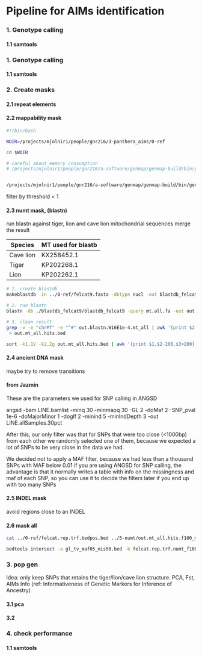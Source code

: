# Pipeline for AIMs identification

### 1. Genotype calling
#### 1.1 samtools 



### 1. Genotype calling
#### 1.1 samtools 


### 2. Create masks
#### 2.1 repeat elements 



#### 2.2 mappability mask 

``` bash
#!/bin/bash

WDIR=/projects/mjolnir1/people/gnr216/3-panthera_aims/0-ref

cd $WDIR

# careful about memory consumption
# /projects/mjolnir1/people/gnr216/a-software/genmap/genmap-build/bin/genmap index -F ./felcat9.fasta -I ./genmap_index


/projects/mjolnir1/people/gnr216/a-software/genmap/genmap-build/bin/genmap map -K 100 -E 2 -I ./genmap_index -O ./genmap_out -t -w -bg -T 20
```
filter by threshold < 1



#### 2.3 numt mask, (blastn)
run blastn against tiger, lion and cave lion mitochondrial sequences
merge the result


|Species|MT used for blastb|
|---|---|
|Cave lion|KX258452.1|
|Tiger|KP202268.1|
|Lion|KP202262.1|



``` bash
# 1. create blastdb
makeblastdb -in ../0-ref/felcat9.fasta -dbtype nucl -out blastdb_felcat9

# 2. run blastn
blastn -db ./blastdb_felcat9/blastdb_felcat9 -query mt.all.fa -out out.blastn.W16E1e-4.mt_all -word_size 16 -evalue 0.0001 -outfmt 7

# 3. clean result
grep -v -e "chrMT" -e "^#" out.blastn.W16E1e-4.mt_all | awk '{print $2,$9,$10}' | awk '$2>$3 {print $1,$3,$2;next}{print $0}' OFS='\t'
 > out.mt_all.hits.bed

sort -k1,1V -k2,2g out.mt_all.hits.bed | awk '{print $1,$2-200,$3+200}' OFS='\t' | bedtools merge > out.mt_all.hits.f100_merge.bed

```


#### 2.4 ancient DNA mask
maybe try to remove transitions


#### from Jazmin
These are the parameters we used for SNP calling in ANGSD

angsd -bam LINE.bamlist -minq 30 -minmapq 30 -GL 2 -doMaf 2 -SNP_pval 1e-6 -doMajorMinor 1 -doglf 2 -minind 5 -minIndDepth 3 -out LINE.allSamples.30pct

After this, our only filter was that for SNPs that were too close (<1000bp) from each other we randomly selected one of them, because we expected a lot of SNPs to be very close in the data we had. 

We decided not to apply a MAF filter, because we had less than a thousand SNPs with MAF below 0.01
if you are using ANGSD for SNP calling, the advantage is that it normally writes a table  with info on the missingness and maf of each SNP, so you can use it to decide the filters later if you end up with too many SNPs



#### 2.5 INDEL mask
avoid regions close to an INDEL



#### 2.6 mask all

``` bash
cat ../0-ref/felcat.rep.trf.bedpos.bed ../5-numt/out.mt_all.hits.f100_merge.bed | sort -k1,1V -k2,2g | bedtools merge > felcat.rep.trf.numt_f100.bedpos.bed

bedtools intersect -a gl_tv_maf05_mis50.bed -b felcat.rep.trf.numt_f100.bedpos.bed -v > gl_tv_maf05_mis50.rep.trf.numt_f100.bed
```

### 3. pop gen
Idea: only keep SNPs that retains the tiger/lion/cave lion structure.
PCA, Fst, AIMs Info (ref: Informativeness of Genetic Markers for Inference of Ancestry)

#### 3.1 pca


#### 3.2 

### 4. check performance

#### 1.1 samtools 


